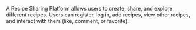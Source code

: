 A Recipe Sharing Platform allows users to create, share, and explore different recipes. Users can register, log in, add recipes, view other recipes, and interact with them (like, comment, or favorite).